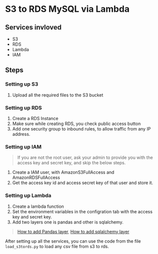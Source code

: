 # S3 to RDS MySQL via Lambda

## Services invloved
* S3
* RDS
* Lambda
* IAM

## Steps

### Setting up S3
1. Upload all the required files to the S3 bucket

### Setting up RDS
1. Create a RDS Instance
2. Make sure while creating RDS, you check public access button
3. Add one security group to inbound rules, to allow traffic from any IP address.

### Setting up IAM
> If you are not the root user, ask your admin to provide you with the access key and secret key, and skip the below steps.

1. Create a IAM user, with AmazonS3FullAccess and AmazonRDSFullAccess
2. Get the access key id and access secret key of that user and store it.

### Setting up Lambda
1. Create a lambda function
2. Set the environment variables in the configration tab with the access key and secret key.
3. Add two layers one is pandas and other is sqlalchemy.

> [How to add Pandas layer](https://www.youtube.com/watch?v=x9VT67dztpI), [How to add sqlalchemy layer](https://stackoverflow.com/questions/68189528/using-sqlalchemy-in-aws-lambda)

After setting up all the services, you can use the code from the file `load_s3tords.py` to load any csv file from s3 to rds.
